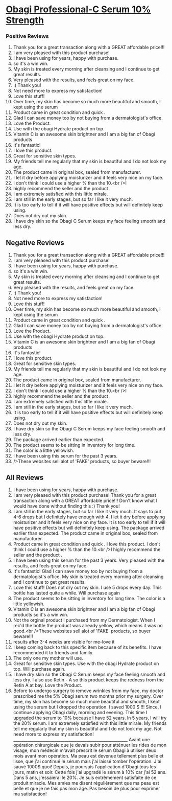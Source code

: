 # [Obagi Professional-C Serum 10% Strength](https://products.checkmycream.com/products/Obagi-Professional-C-Serum-10percent-Strength.html)

### Positive Reviews

<ol>
      <li>Thank you for a great transaction along with a GREAT affordable price!!!  </li>
      <li>I am very pleased with this product purchase!  </li>
      <li>I have been using for years, happy with purchase.</li>
      <li>so it&#x27;s a win win.</li>
      <li>My skin is treated every morning after cleansing and I continue to get great results.</li>
      <li>Very pleased with the results, and feels great on my face.</li>
      <li>:)  Thank you!</li>
      <li>Not need more to express my satisfaction!  </li>
      <li>Love this stuff!  </li>
      <li>Over time, my skin has become so much more beautiful and smooth, I kept using the serum</li>
      <li>Product came in great condition and quick .</li>
      <li>Glad I can save money too by not buying from a dermatologist&#x27;s office.  </li>
      <li>Love the Product.</li>
      <li>Use with the obagi Hydrate product on top.  </li>
      <li>Vitamin C is an awesome skin brightner and I am a big fan of Obagi products</li>
      <li>It&#x27;s fantastic!  </li>
      <li>I love this product.</li>
      <li>Great for sensitive skin types.  </li>
      <li>My friends tell me regularly that my skin is beautiful and I do not look my age.</li>
      <li>The product came in original box, sealed from manufacturer.</li>
      <li>I let it dry before applying moisturizer and it feels very nice on my face.</li>
      <li>I don&#x27;t think I could use a higher % than the 10.&lt;br /&gt;I</li>
      <li>highly recommend the seller and the product .</li>
      <li>I am extremely satisfied with this little mirale.</li>
      <li>I am still in the early stages, but so far I like it very much.</li>
      <li>It is too early to tell if it will have positive effects but will definitely keep using.</li>
      <li>Does not dry out my skin.  </li>
      <li>I have dry skin so the Obagi C Serum keeps my face feeling smooth and less dry.</li>
</ol>


<h2>Negative Reviews</h2>
<ol>
<li> Thank you for a great transaction along with a GREAT affordable price!!!  </li>
<li> I am very pleased with this product purchase!  </li>
<li> I have been using for years, happy with purchase.</li>
<li> so it&#x27;s a win win.</li>
<li> My skin is treated every morning after cleansing and I continue to get great results.</li>
<li> Very pleased with the results, and feels great on my face.</li>
<li> :)  Thank you!</li>
<li> Not need more to express my satisfaction!  </li>
<li> Love this stuff!  </li>
<li> Over time, my skin has become so much more beautiful and smooth, I kept using the serum</li>
<li> Product came in great condition and quick .</li>
<li> Glad I can save money too by not buying from a dermatologist&#x27;s office.  </li>
<li> Love the Product.</li>
<li> Use with the obagi Hydrate product on top.  </li>
<li> Vitamin C is an awesome skin brightner and I am a big fan of Obagi products</li>
<li> It&#x27;s fantastic!  </li>
<li> I love this product.</li>
<li> Great for sensitive skin types.  </li>
<li> My friends tell me regularly that my skin is beautiful and I do not look my age.</li>
<li> The product came in original box, sealed from manufacturer.</li>
<li> I let it dry before applying moisturizer and it feels very nice on my face.</li>
<li> I don&#x27;t think I could use a higher % than the 10.&lt;br /&gt;I</li>
<li> highly recommend the seller and the product .</li>
<li> I am extremely satisfied with this little mirale.</li>
<li> I am still in the early stages, but so far I like it very much.</li>
<li> It is too early to tell if it will have positive effects but will definitely keep using.</li>
<li> Does not dry out my skin.  </li>
<li> I have dry skin so the Obagi C Serum keeps my face feeling smooth and less dry.</li>
<li> The package arrived earlier than expected.  </li>
<li> The product seems to be sitting in inventory for long time.</li>
<li> The color is a little yellowish.</li>
<li> I have been using this serum for the past 3 years.  </li>
<li> /&gt;These websites sell alot of &#x27;FAKE&#x27; products, so buyer beware!!!</li>
</ol>

<h2>All Reviews</h2>

<ol>
    <li> I have been using for years, happy with purchase.</li>
    <li> I am very pleased with this product purchase!  Thank you for a great transaction along with a GREAT affordable price!!!  Don&#x27;t know what I would have done without finding this :)  Thank you!</li>
    <li> I am still in the early stages, but so far I like it very much. It says to put 4-6 drops but I definitely have enough with 4. I let it dry before applying moisturizer and it feels very nice on my face. It is too early to tell if it will have positive effects but will definitely keep using. The package arrived earlier than expected.  The product came in original box, sealed from manufacturer.</li>
    <li> Product came in great condition and quick . I love this product. I don&#x27;t think I could use a higher % than the 10.&lt;br /&gt;I highly recommend the seller and the product .</li>
    <li> I have been using this serum for the past 3 years.  Very pleased with the results, and feels great on my face.</li>
    <li> It&#x27;s fantastic!  Glad I can save money too by not buying from a dermatologist&#x27;s office.  My skin is treated every morning after cleansing and I continue to get great results.</li>
    <li> Love this stuff!  Does not dry out my skin.  I use 5 drops every day.  This bottle has lasted quite a while.  Will purchase again</li>
    <li> The product seems to be sitting in inventory for long time. The color is a little yellowish.</li>
    <li> Vitamin C is an awesome skin brightner and I am a big fan of Obagi products so it&#x27;s a win win.</li>
    <li> Not the orginal product I purchased from my Dermatologist. When I rec&#x27;d the bottle the product was already yellow, which means it was no good.&lt;br /&gt;These websites sell alot of &#x27;FAKE&#x27; products, so buyer beware!!!</li>
    <li> results after 3-4 weeks are visible for me-love it</li>
    <li> I keep coming back to this specific item because of its benefits. I have recommended it to friends and family.</li>
    <li> The only one my mother will use.</li>
    <li> Great for sensitive skin types.  Use with the obagi Hydrate product on top.  Will purchase again.</li>
    <li> I have dry skin so the Obagi C Serum keeps my face feeling smooth and less dry. I also use Retin - A so this product keeps the redness from the Retin A at bay.  Love the Product.</li>
    <li> Before to undergo surgery to remove wrinkles from my face, my doctor prescribed me the 5% Obagi serum  two months prior my surgery. Over time, my skin has become so much more beautiful and smooth, I kept using the serum but I dropped the operation. I saved 1000 $ !!! Since, I continue applying Obagi daily, morning and evening. This time I upgraded the serum to 10% because I have 52 years. In 5 years, I will try the 20% serum.  I am extremely satisfied with this little mirale. My friends tell me regularly that my skin is beautiful and I do not look my age. Not need more to express my satisfaction!  ________________________________________________________  Avant une opération chirurgicale que je devais subir pour atténuer les rides de mon visage, mon médecin m&#x27;avait prescrit le sérum Obagi à utiliser deux mois avant mon opération. Ma peau est devenue tellement plus belle et lisse, que j&#x27;ai continué le sérum mais j&#x27;ai laissé tomber l&#x27;opération. J&#x27;ai sauvé 1000$ quoi! Depuis, je poursuis l&#x27;application d&#x27;Obagi tous les jours, matin et soir. Cette fois j&#x27;ai upgradé le sérum à 10% car j&#x27;ai 52 ans. Dans 5 ans, j&#x27;essaierai le 20%.  Je suis extrêmement satisfaite de ce produit miracle. Mes amies me disent régulièrement que ma peau est belle et que je ne fais pas mon âge. Pas besoin de plus pour exprimer ma satisfaction!</li>
</ol>




